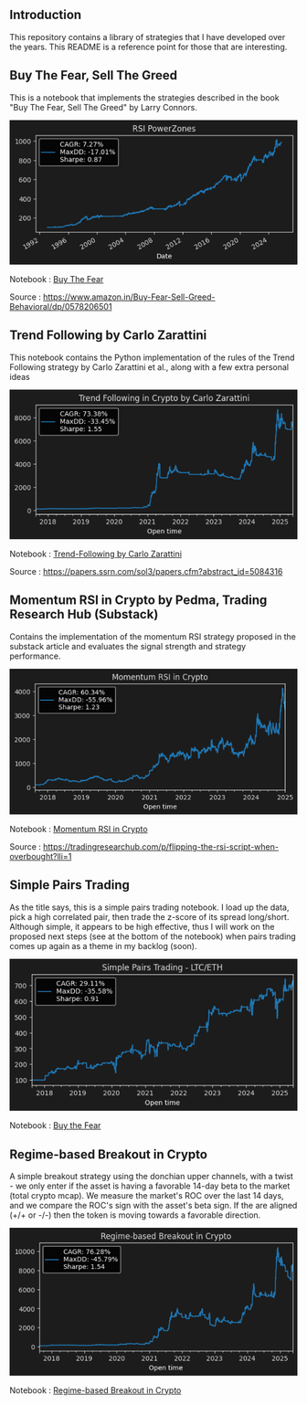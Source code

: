 ## Introduction

This repository contains a library of strategies that I have developed over the years. This README is a reference point for those that are interesting.

## Buy The Fear, Sell The Greed 

This is a notebook that implements the strategies described in the book "Buy The Fear, Sell The Greed" by Larry Connors.

![Alt text](figures/rsi_powerzones.png)

Notebook : [Buy The Fear](https://github.com/chickenopoulos/strategy-library/blob/master/Buy%20The%20Fear.ipynb)

Source : https://www.amazon.in/Buy-Fear-Sell-Greed-Behavioral/dp/0578206501

## Trend Following by Carlo Zarattini

This notebook contains the Python implementation of the rules of the Trend Following strategy by Carlo Zarattini et al., along with a few extra personal ideas

![Alt text](figures/donchian_channels_by_carlo_zarattini.png)

Notebook : [Trend-Following by Carlo Zarattini](https://github.com/chickenopoulos/strategy-library/blob/master/Trend-Following%20by%20Carlo%20Zarattini.ipynb)

Source : https://papers.ssrn.com/sol3/papers.cfm?abstract_id=5084316

## Momentum RSI in Crypto by Pedma, Trading Research Hub (Substack)

Contains the implementation of the momentum RSI strategy proposed in the substack article and evaluates the signal strength and strategy performance.

![Alt text](figures/momentum_rsi_crypto_pedma.png)

Notebook : [Momentum RSI in Crypto](https://github.com/chickenopoulos/strategy-library/blob/master/Momentum%20RSI%20in%20Crypto%20-%20Trading%20Research%20Hub%2C%20Substack.ipynb)

Source : https://tradingresearchub.com/p/flipping-the-rsi-script-when-overbought?lli=1

## Simple Pairs Trading

As the title says, this is a simple pairs trading notebook. I load up the data, pick a high correlated pair, then trade the z-score of its spread long/short. Although simple, 
it appears to be high effective, thus I will work on the proposed next steps (see at the bottom of the notebook) when pairs trading comes up again as a theme in my backlog (soon).

![Alt text](figures/simple_pairs_trading_ltc_eth.png)

Notebook : [Buy the Fear](https://github.com/chickenopoulos/strategy-library/blob/master/Buy%20The%20Fear.ipynb)

## Regime-based Breakout in Crypto

A simple breakout strategy using the donchian upper channels, with a twist - we only enter if the asset is having a favorable 14-day beta to the market (total crypto mcap). We measure
the market's ROC over the last 14 days, and we compare the ROC's sign with the asset's beta sign. If the are aligned (+/+ or -/-) then the token is moving towards a favorable direction.

![Alt text](figures/regime_based_breakout_in_crypto.png)

Notebook : [Regime-based Breakout in Crypto](https://github.com/chickenopoulos/strategy-library/blob/master/Regime-based%20Breakout%20in%20Crypto.ipynb)